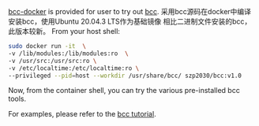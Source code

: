 [bcc-docker](https://hub.docker.com/r/szp2030/bcc) is provided for user to try out [bcc](https://github.com/iovisor/bcc).
采用bcc源码在docker中编译安装bcc，使用Ubuntu 20.04.3 LTS作为基础镜像
相比二进制文件安装的bcc，此版本较新。
From your host shell:
```bash
sudo docker run -it  \
-v /lib/modules:/lib/modules:ro  \
-v /usr/src:/usr/src:ro \
-v /etc/localtime:/etc/localtime:ro \
--privileged --pid=host --workdir /usr/share/bcc/ szp2030/bcc:v1.0
```

Now, from the container shell, you can try the various pre-installed bcc tools.

For examples, please refer to the [bcc tutorial](https://github.com/iovisor/bcc/tree/master/docs/tutorial.md#1-general-performance).
